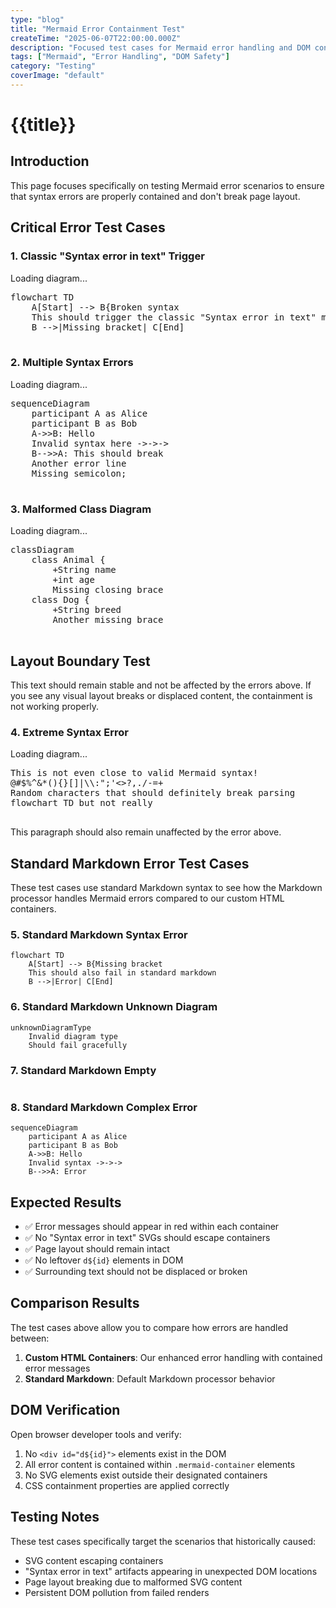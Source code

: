 ```yaml
---
type: "blog"
title: "Mermaid Error Containment Test"
createTime: "2025-06-07T22:00:00.000Z"
description: "Focused test cases for Mermaid error handling and DOM containment"
tags: ["Mermaid", "Error Handling", "DOM Safety"]
category: "Testing"
coverImage: "default"
---
```


# {{title}}

## Introduction

This page focuses specifically on testing Mermaid error scenarios to ensure that syntax errors are properly contained and don't break page layout.

## Critical Error Test Cases

### 1. Classic "Syntax error in text" Trigger

<div class="mermaid-container">
  <div id="syntax-error-1" class="mermaid-diagram"></div>
  <div class="mermaid-loading">Loading diagram...</div>
  <pre class="mermaid">
flowchart TD
    A[Start] --> B{Broken syntax
    This should trigger the classic "Syntax error in text" message
    B -->|Missing bracket| C[End]
  </pre>
</div>

### 2. Multiple Syntax Errors

<div class="mermaid-container">
  <div id="syntax-error-2" class="mermaid-diagram"></div>
  <div class="mermaid-loading">Loading diagram...</div>
  <pre class="mermaid">
sequenceDiagram
    participant A as Alice
    participant B as Bob
    A->>B: Hello
    Invalid syntax here ->->->
    B-->>A: This should break
    Another error line
    Missing semicolon;
  </pre>
</div>

### 3. Malformed Class Diagram

<div class="mermaid-container">
  <div id="syntax-error-3" class="mermaid-diagram"></div>
  <div class="mermaid-loading">Loading diagram...</div>
  <pre class="mermaid">
classDiagram
    class Animal {
        +String name
        +int age
        Missing closing brace
    class Dog {
        +String breed
        Another missing brace
  </pre>
</div>

## Layout Boundary Test

This text should remain stable and not be affected by the errors above. If you see any visual layout breaks or displaced content, the containment is not working properly.

### 4. Extreme Syntax Error

<div class="mermaid-container">
  <div id="extreme-error" class="mermaid-diagram"></div>
  <div class="mermaid-loading">Loading diagram...</div>
  <pre class="mermaid">
This is not even close to valid Mermaid syntax!
@#$%^&*(){}[]|\\:";'<>?,./-=+
Random characters that should definitely break parsing
flowchart TD but not really
  </pre>
</div>

This paragraph should also remain unaffected by the error above.

## Standard Markdown Error Test Cases

These test cases use standard Markdown syntax to see how the Markdown processor handles Mermaid errors compared to our custom HTML containers.

### 5. Standard Markdown Syntax Error

```mermaid
flowchart TD
    A[Start] --> B{Missing bracket
    This should also fail in standard markdown
    B -->|Error| C[End]
```

### 6. Standard Markdown Unknown Diagram

```mermaid
unknownDiagramType
    Invalid diagram type
    Should fail gracefully
```

### 7. Standard Markdown Empty

```mermaid
```

### 8. Standard Markdown Complex Error

```mermaid
sequenceDiagram
    participant A as Alice
    participant B as Bob
    A->>B: Hello
    Invalid syntax ->->->
    B-->>A: Error
```

## Expected Results

- ✅ Error messages should appear in red within each container
- ✅ No "Syntax error in text" SVGs should escape containers
- ✅ Page layout should remain intact
- ✅ No leftover `d${id}` elements in DOM
- ✅ Surrounding text should not be displaced or broken

## Comparison Results

The test cases above allow you to compare how errors are handled between:

1. **Custom HTML Containers**: Our enhanced error handling with contained error messages
2. **Standard Markdown**: Default Markdown processor behavior

## DOM Verification

Open browser developer tools and verify:
1. No `<div id="d${id}">` elements exist in the DOM
2. All error content is contained within `.mermaid-container` elements
3. No SVG elements exist outside their designated containers
4. CSS containment properties are applied correctly

## Testing Notes

These test cases specifically target the scenarios that historically caused:
- SVG content escaping containers
- "Syntax error in text" artifacts appearing in unexpected DOM locations
- Page layout breaking due to malformed SVG content
- Persistent DOM pollution from failed renders
